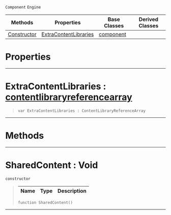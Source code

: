  `Component` `Engine`



|Methods|Properties|Base Classes|Derived Classes|
|---|---|---|---|
|[ Constructor](https://github.com/zeroengineteam/ZeroDocs/blob/master/code_reference/class_reference/sharedcontent.markdown#sharedcontent-void)|[ ExtraContentLibraries](https://github.com/zeroengineteam/ZeroDocs/blob/master/code_reference/class_reference/sharedcontent.markdown#extracontentlibraries-ze)|[component](https://github.com/zeroengineteam/ZeroDocs/blob/master/code_reference/class_reference/component.markdown)| |


 #  Properties


---  
 #  ExtraContentLibraries : [contentlibraryreferencearray](https://github.com/zeroengineteam/ZeroDocs/blob/master/code_reference/class_reference/contentlibraryreferencearray.markdown)

> 
> ``` lang=cpp, name=Zilch
> var ExtraContentLibraries : ContentLibraryReferenceArray


---  
 #  Methods


---  
 #  SharedContent : Void

 `constructor`

> 
> |Name|Type|Description|
> |---|---|---|
> ``` lang=cpp, name=Zilch
> function SharedContent()
> ``` 


---  
 

 